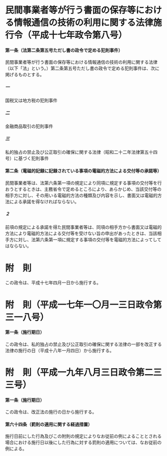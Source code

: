 # 民間事業者等が行う書面の保存等における情報通信の技術の利用に関する法律施行令（平成十七年政令第八号）
#### 第一条（法第二条第五号ただし書の政令で定める犯則事件）
民間事業者等が行う書面の保存等における情報通信の技術の利用に関する法律（以下「法」という。）第二条第五号ただし書の政令で定める犯則事件は、次に掲げるものとする。
##### 一
国税又は地方税の犯則事件
##### 二
金融商品取引の犯則事件
##### 三
私的独占の禁止及び公正取引の確保に関する法律（昭和二十二年法律第五十四号）に基づく犯則事件
#### 第二条（電磁的記録に記録されている事項の電磁的方法による交付等の承諾等）
民間事業者等は、法第六条第一項の規定により同項に規定する事項の交付等を行おうとするときは、主務省令で定めるところにより、あらかじめ、当該交付等の相手方に対し、その用いる電磁的方法の種類及び内容を示し、書面又は電磁的方法による承諾を得なければならない。
##### ２
前項の規定による承諾を得た民間事業者等は、同項の相手方から書面又は電磁的方法により電磁的方法による交付等を受けない旨の申出があったときは、当該相手方に対し、法第六条第一項に規定する事項の交付等を電磁的方法によってしてはならない。
# 附　則
この政令は、平成十七年四月一日から施行する。
# 附　則（平成一七年一〇月一三日政令第三一八号）
#### 第一条（施行期日）
この政令は、私的独占の禁止及び公正取引の確保に関する法律の一部を改正する法律の施行の日（平成十八年一月四日）から施行する。
# 附　則（平成一九年八月三日政令第二三三号）
#### 第一条（施行期日）
この政令は、改正法の施行の日から施行する。
#### 第六十四条（罰則の適用に関する経過措置）
施行日前にした行為及びこの附則の規定によりなお従前の例によることとされる場合における施行日以後にした行為に対する罰則の適用については、なお従前の例による。
